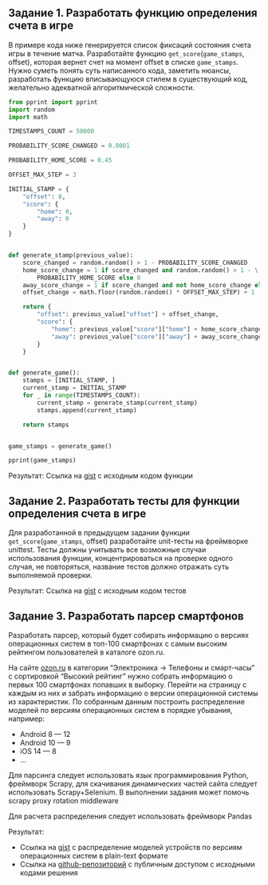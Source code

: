 ## Задание 1. Разработать функцию определения счета в игре

В примере кода ниже генерируется список фиксаций состояния счета игры в течение матча.
Разработайте функцию `get_score`(`game_stamps`, offset), которая вернет счет на момент offset в списке `game_stamps`.
Нужно суметь понять суть написанного кода, заметить нюансы, разработать функцию вписывающуюся стилем в существующий код, желательно адекватной алгоритмической сложности.

```python
from pprint import pprint
import random
import math

TIMESTAMPS_COUNT = 50000

PROBABILITY_SCORE_CHANGED = 0.0001

PROBABILITY_HOME_SCORE = 0.45

OFFSET_MAX_STEP = 3

INITIAL_STAMP = {
    "offset": 0,
    "score": {
        "home": 0,
        "away": 0
    }
}


def generate_stamp(previous_value):
    score_changed = random.random() > 1 - PROBABILITY_SCORE_CHANGED
    home_score_change = 1 if score_changed and random.random() > 1 - \
        PROBABILITY_HOME_SCORE else 0
    away_score_change = 1 if score_changed and not home_score_change else 0
    offset_change = math.floor(random.random() * OFFSET_MAX_STEP) + 1

    return {
        "offset": previous_value["offset"] + offset_change,
        "score": {
            "home": previous_value["score"]["home"] + home_score_change,
            "away": previous_value["score"]["away"] + away_score_change
        }
    }


def generate_game():
    stamps = [INITIAL_STAMP, ]
    current_stamp = INITIAL_STAMP
    for _ in range(TIMESTAMPS_COUNT):
        current_stamp = generate_stamp(current_stamp)
        stamps.append(current_stamp)

    return stamps


game_stamps = generate_game()

pprint(game_stamps)
```

Результат: Ссылка на [gist](https://gist.github.com/shamilbi/02839e815459c0bce37601c5ecc252ec) с исходным кодом функции

## Задание 2. Разработать тесты для функции определения счета в игре

Для разработанной в предыдущем задании функции `get_score`(`game_stamps`, offset) разработайте unit-тесты на фреймворке unittest.
Тесты должны учитывать все возможные случаи использования функции, концентрироваться на проверке одного случая,
не повторяться, название тестов должно отражать суть выполняемой проверки.

Результат: Ссылка на [gist](https://gist.github.com/shamilbi/466507a7c281f519998b00952042a976) с исходным кодом тестов

## Задание 3. Разработать парсер смартфонов

Разработать парсер, который будет собирать информацию о версиях операционных систем в топ-100 смартфонах
с самым высоким рейтингом пользователей в каталоге ozon.ru.

На сайте [ozon.ru](https://www.ozon.ru/category/telefony-i-smart-chasy-15501/?sorting=rating)
в категории “Электроника -> Телефоны и смарт-часы” с сортировкой “Высокий рейтинг”
нужно собрать информацию о первых 100 смартфонах попавших в выборку.
Перейти на страницу с каждым из них и забрать информацию о версии операционной системы из характеристик.
По собранным данным построить распределение моделей по версиям операционных систем в порядке убывания, например:
* Android 8 — 12
* Android 10 — 9
* iOS 14 — 8
* ...

Для парсинга следует использовать язык программирования Python, фреймворк Scrapy,
для скачивания динамических частей сайта следует использовать Scrapy+Selenium.
В выполнении задания может помочь scrapy proxy rotation middleware

Для расчета распределения следует использовать фреймворк Pandas

Результат:
* Ссылка на [gist](https://gist.github.com/) с распределение моделей устройств по версиям операционных систем в plain-text формате
* Ссылка на [github-репозиторий](https://github.com/shamilbi/edu_pyshop) с публичным доступом с исходными кодами решения
